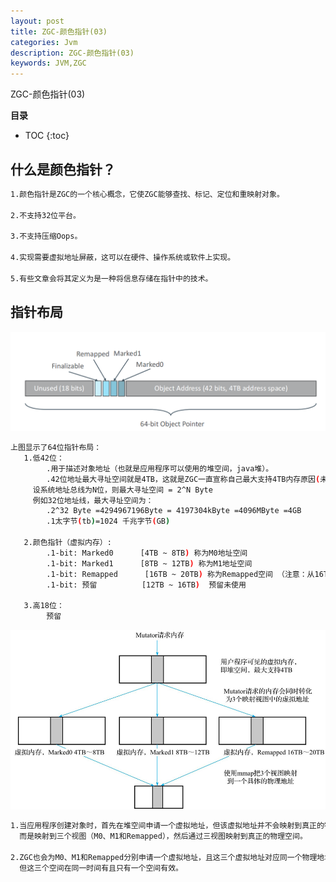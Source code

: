 ```yaml
---
layout: post
title: ZGC-颜色指针(03)
categories: Jvm
description: ZGC-颜色指针(03)
keywords: JVM,ZGC
---
```


ZGC-颜色指针(03)

**目录**

* TOC
{:toc}

## 什么是颜色指针？

```sh
1.颜色指针是ZGC的一个核心概念，它使ZGC能够查找、标记、定位和重映射对象。

2.不支持32位平台。

3.不支持压缩Oops。

4.实现需要虚拟地址屏蔽，这可以在硬件、操作系统或软件上实现。

5.有些文章会将其定义为是一种将信息存储在指针中的技术。
```

## 指针布局

![](/images/posts/jvm/ZGC/1.png)

```sh
上图显示了64位指针布局：
   1.低42位：
        .用于描述对象地址（也就是应用程序可以使用的堆空间，java堆）。
        .42位地址最大寻址空间就是4TB，这就是ZGC一直宣称自己最大支持4TB内存原因(未来可扩展)。
     设系统地址总线为N位，则最大寻址空间 = 2^N Byte
     例如32位地址线，最大寻址空间为：
        .2^32 Byte =4294967196Byte = 4197304kByte =4096MByte =4GB
        .1太字节(tb)=1024 千兆字节(GB)
   
   2.颜色指针（虚拟内存）:
        .1-bit: Marked0      [4TB ~ 8TB) 称为M0地址空间
        .1-bit: Marked1      [8TB ~ 12TB) 称为M1地址空间
        .1-bit: Remapped      [16TB ~ 20TB) 称为Remapped空间 （注意：从16TB开始）
        .1-bit: 预留          [12TB ~ 16TB)  预留未使用

   3.高18位：
        预留
```

![](/images/posts/jvm/ZGC/2.png)

```sh
1.当应用程序创建对象时，首先在堆空间申请一个虚拟地址，但该虚拟地址并不会映射到真正的物理地址，
  而是映射到三个视图（M0、M1和Remapped），然后通过三视图映射到真正的物理空间。

2.ZGC也会为M0、M1和Remapped分别申请一个虚拟地址，且这三个虚拟地址对应同一个物理地址，
  但这三个空间在同一时间有且只有一个空间有效。
```